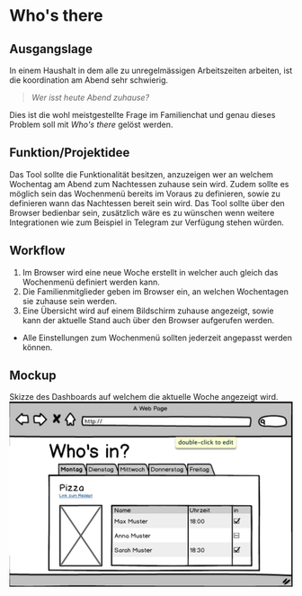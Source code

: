 # Who's there
## Ausgangslage
In einem Haushalt in dem alle zu unregelmässigen Arbeitszeiten arbeiten, ist die koordination am Abend sehr schwierig. 
> *Wer isst heute Abend zuhause?*

Dies ist die wohl meistgestellte Frage im Familienchat und genau dieses Problem soll mit *Who's there* gelöst werden.

## Funktion/Projektidee
Das Tool sollte die Funktionalität besitzen, anzuzeigen wer an welchem Wochentag am Abend zum Nachtessen zuhause sein wird. Zudem sollte es möglich sein das Wochenmenü bereits im Voraus zu definieren, sowie zu definieren wann das Nachtessen bereit sein wird. 
Das Tool sollte über den Browser bedienbar sein, zusätzlich wäre es zu wünschen wenn weitere Integrationen wie zum Beispiel in Telegram zur Verfügung stehen würden.

## Workflow
1. Im Browser wird eine neue Woche erstellt in welcher auch gleich das Wochenmenü definiert werden kann.
2. Die Familienmitglieder geben im Browser ein, an welchen Wochentagen sie zuhause sein werden.
3. Eine Übersicht wird auf einem Bildschirm zuhause angezeigt, sowie kann der aktuelle Stand auch über den Browser aufgerufen werden.

- Alle Einstellungen zum Wochenmenü sollten jederzeit angepasst werden können.

## Mockup
Skizze des Dashboards auf welchem die aktuelle Woche angezeigt wird.
![mockup](doku/mockup.png)

